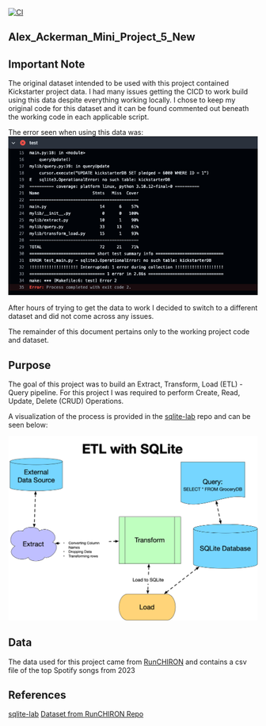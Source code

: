 [![CI](https://github.com/nogibjj/Alex_Ackerman_Mini_Project_5_New/actions/workflows/cicd.yml/badge.svg)](https://github.com/nogibjj/Alex_Ackerman_Mini_Project_5_New/actions/workflows/cicd.yml)

## Alex_Ackerman_Mini_Project_5_New

## Important Note

The original dataset intended to be used with this project contained Kickstarter project data. I had many issues getting the CICD to work build using this data despite everything working locally. I chose to keep my original code for this dataset and it can be found commented out beneath the working code in each applicable script.

The error seen when using this data was:
![alt text](Kickstarter_build_error.png)

After hours of trying to get the data to work I decided to switch to a different dataset and did not come across any issues. 

The remainder of this document pertains only to the working project code and dataset. 

## Purpose

The goal of this project was to build an Extract, Transform, Load (ETL) - Query pipeline. For this project I was required to perform Create, Read, Update, Delete (CRUD) Operations.

A visualization of the process is provided in the [sqlite-lab](https://github.com/nogibjj/sqlite-lab/tree/main) repo and can be seen below:

![Visulaization provided by sqlite-lab](ETL_w_SQLite.png)

## Data

The data used for this project came from [RunCHIRON](https://github.com/RunCHIRON/dataset) and contains a csv file of the top Spotify songs from 2023

## References

[sqlite-lab](https://github.com/nogibjj/sqlite-lab/tree/main)
[Dataset from RunCHIRON Repo](https://github.com/RunCHIRON/dataset)